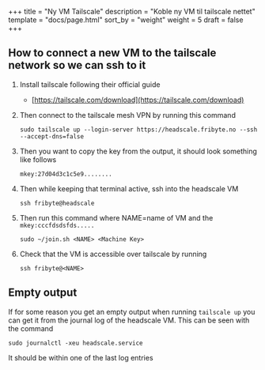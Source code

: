 +++
title = "Ny VM Tailscale"
description = "Koble ny VM til tailscale nettet"
template = "docs/page.html"
sort_by = "weight"
weight = 5
draft = false
+++

## How to connect a new VM to the tailscale network so we can ssh to it

1. Install tailscale following their official guide
   - [https://tailscale.com/download](https://tailscale.com/download)
1. Then connect to the tailscale mesh VPN by running this command

   ```
   sudo tailscale up --login-server https://headscale.fribyte.no --ssh  --accept-dns=false
   ```

1. Then you want to copy the key from the output, it should look something like
   follows

   ```
   mkey:27d04d3c1c5e9........
   ```

1. Then while keeping that terminal active, ssh into the headscale VM

   ```
   ssh fribyte@headscale
   ```

1. Then run this command where NAME=name of VM and the `mkey:cccfdsdsfds.....`

   ```
   sudo ~/join.sh <NAME> <Machine Key>
   ```

1. Check that the VM is accessible over tailscale by running

   ```
   ssh fribyte@<NAME>
   ```

## Empty output

If for some reason you get an empty output when running `tailscale up` you can
get it from the journal log of the headscale VM. This can be seen with the
command

```
sudo journalctl -xeu headscale.service
```

It should be within one of the last log entries
